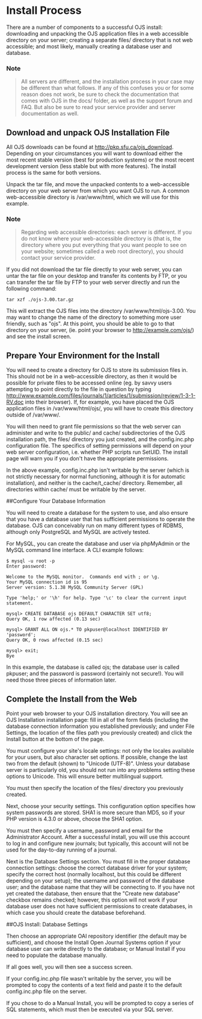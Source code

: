 # Install Process

There are a number of components to a successful OJS install: downloading and unpacking the OJS application files in a web accessible directory on your server; creating a separate files/ directory that is not web accessible; and most likely, manually creating a database user and database.

### Note
> All servers are different, and the installation process in your case may be different than what follows. If any of this confuses you or for some reason does not work, be sure to check the documentation that comes with OJS in the docs/ folder, as well as the support forum and FAQ. But also be sure to read your service provider and server documentation as well.


## Download and unpack OJS Installation File

All OJS downloads can be found at http://pkp.sfu.ca/ojs_download. Depending on your circumstances you will want to download either the most recent stable version (best for production systems) or the most recent development version (less stable but with more features). The install process is the same for both versions. 

Unpack the tar file, and move the unpacked contents to a web-accessible directory on your web server from which you want OJS to run. A common web-accessible directory is /var/www/html, which we will use for this example.

### Note

> Regarding web accessible directories: each server is different. If you do not know where your web-accessible directory is (that is, the directory where you put everything that you want people to see on your website; sometimes called a web root directory), you should contact your service provider.

If you did not download the tar file directly to your web server, you can untar the tar file on your desktop and transfer its contents by FTP, or you can transfer the tar file by FTP to your web server directly and run the following command:

```
tar xzf ./ojs-3.00.tar.gz
```

This will extract the OJS files into the directory /var/www/html/ojs-3.00. You may want to change the name of the directory to something more user friendly, such as "ojs". At this point, you should be able to go to that directory on your server, (ie. point your browser to http://example.com/ojs/) and see the install screen.


## Prepare Your Environment for the Install

You will need to create a directory for OJS to store its submission files in. This should not be in a web-accessible directory, as then it would be possible for private files to be accessed online (eg. by savvy users attempting to point directly to the file in question by typing http://www.example.com/files/journals/1/articles/1/submission/review/1-3-1-RV.doc into their browser). If, for example, you have placed the OJS application files in /var/www/html/ojs/, you will have to create this directory outside of /var/www/.

You will then need to grant file permissions so that the web server can administer and write to the public/ and cache/ subdirectories of the OJS installation path, the files/ directory you just created, and the config.inc.php configuration file. The specifics of setting permissions will depend on your web server configuration, i.e. whether PHP scripts run SetUID. The install page will warn you if you don't have the appropriate permissions.

In the above example, config.inc.php isn't writable by the server (which is not strictly necessary for normal functioning, although it is for automatic installation), and neither is the cache/t_cache/ directory. Remember, all directories within cache/ must be writable by the server.

##Configure Your Database Information

You will need to create a database for the system to use, and also ensure that you have a database user that has sufficient permissions to operate the database. OJS can conceivably run on many different types of RDBMS, although only PostgreSQL and MySQL are actively tested.

For MySQL, you can create the database and user via phpMyAdmin or the MySQL command line interface. A CLI example follows:
```
$ mysql -u root -p
Enter password: 

Welcome to the MySQL monitor.  Commands end with ; or \g.
Your MySQL connection id is 95
Server version: 5.1.38 MySQL Community Server (GPL)

Type 'help;' or '\h' for help. Type '\c' to clear the current input statement.

mysql> CREATE DATABASE ojs DEFAULT CHARACTER SET utf8;
Query OK, 1 row affected (0.13 sec)

mysql> GRANT ALL ON ojs.* TO pkpuser@localhost IDENTIFIED BY 'password';
Query OK, 0 rows affected (0.15 sec)

mysql> exit;
Bye
```
In this example, the database is called ojs; the database user is called pkpuser; and the password is password (certainly not secure!). You will need those three pieces of information later.

## Complete the Install from the Web

Point your web browser to your OJS installation directory. You will see an OJS Installation installation page: fill in all of the form fields (including the database connection information you established previously; and under File Settings, the location of the files path you previously created) and click the Install button at the bottom of the page.

You must configure your site's locale settings: not only the locales available for your users, but also character set options. If possible, change the last two from the default (shown) to "Unicode (UTF-8)". Unless your database server is particularly old, you should not run into any problems setting these options to Unicode. This will ensure better multilingual support.

You must then specify the location of the files/ directory you previously created.

Next, choose your security settings. This configuration option specifies how system passwords are stored. SHA1 is more secure than MD5, so if your PHP version is 4.3.0 or above, choose the SHA1 option.

You must then specify a username, password and email for the Administrator Account. After a successful install, you will use this account to log in and configure new journals; but typically, this account will not be used for the day-to-day running of a journal.

Next is the Database Settings section. You must fill in the proper database connection settings: choose the correct database driver for your system; specify the correct host (normally localhost, but this could be different depending on your setup); the username and password of the database user; and the database name that they will be connecting to. If you have not yet created the database, then ensure that the "Create new database" checkbox remains checked; however, this option will not work if your database user does not have sufficient permissions to create databases, in which case you should create the database beforehand.


##OJS Install: Database Settings


Then choose an appropriate OAI repository identifier (the default may be sufficient), and choose the Install Open Journal Systems option if your database user can write directly to the database; or Manual Install if you need to populate the database manually.

If all goes well, you will then see a success screen.

If your config.inc.php file wasn't writable by the server, you will be prompted to copy the contents of a text field and paste it to the default config.inc.php file on the server.

If you chose to do a Manual Install, you will be prompted to copy a series of SQL statements, which must then be executed via your SQL server.


